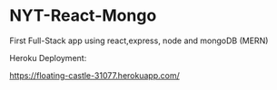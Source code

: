 # NYT-React-Mongo

First Full-Stack app using react,express, node and mongoDB (MERN)

Heroku Deployment:

https://floating-castle-31077.herokuapp.com/